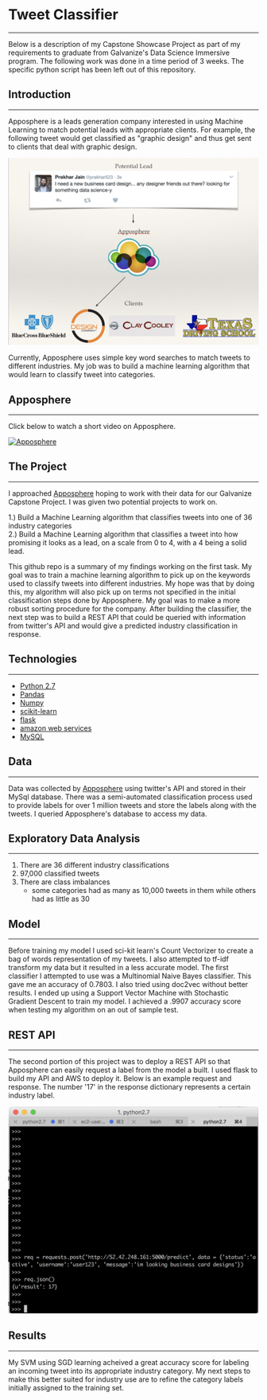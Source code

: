 # Tweet Classifier
--------------------------

Below is a description of my Capstone Showcase Project as part of my requirements to graduate from Galvanize's Data Science Immersive program. The following work was done in a time period of 3 weeks. The specific python script has  been left out of this repository. 



## Introduction
--------------------------


Apposphere is a leads generation company interested in using Machine Learning to match potential leads with appropriate clients. For example, the following tweet would get classified as "graphic design" and thus get sent to clients that deal with graphic design. 

![traffic law](https://github.com/prakhar523/TweetClassifier/blob/master/images/appopshere_explanation_1.png?raw=true)

Currently, Apposphere uses simple key word searches to match tweets to different industries. My job was to build a machine learning algorithm that would learn to classify tweet into categories. 

## Apposphere
--------------------------
Click below to watch a short video on Apposphere. 


[![Apposphere](https://img.youtube.com/vi/DgDYZ0M6PcI/0.jpg)](https://www.youtube.com/watch?v=DgDYZ0M6PcI)


## The Project
--------------------------

I approached [Apposphere](https://apposphere.io/) hoping to work with their data for our Galvanize Capstone Project. I was given two potential projects to work on.

1.) Build a Machine Learning algorithm that classifies tweets into one of 36 industry categories<br>
2.) Build a Machine Learning algorithm that classifies a tweet into how promising it looks as a lead, on a scale from 0 to 4, with a 4 being a solid lead. 

This github repo is a summary of my findings working on the first task. My goal was to train a machine learning algorithm to pick up on the keywords used to classify tweets into different industries. My hope was that by doing this, my algorithm will also pick up on terms not specified in the initial classification steps done by Apposphere. My goal was to make a more robust sorting procedure for the company. After building the classifier, the next step was to build a REST API that could be queried with information from twitter's API and would give a predicted industry classification in response. 




## Technologies
--------------------------

  * [Python 2.7](https://www.python.org/download/releases/2.7/)
  * [Pandas](http://pandas.pydata.org/)
  * [Numpy](http://www.numpy.org/)
  * [scikit-learn](http://scikit-learn.org/stable/)
  * [flask](http://flask.pocoo.org/)
  * [amazon web services](https://aws.amazon.com/)
  * [MySQL](https://www.mysql.com/)
  

## Data
--------------------------
Data was collected by [Apposphere](https://apposphere.io/) using twitter's API and stored in their MySql database. There was a semi-automated classification process used to provide labels for over 1 million tweets and store the labels along with the tweets. I queried Apposphere's database to access my data. 

## Exploratory Data Analysis
--------------------------
1. There are 36 different industry classifications
2. 97,000 classified tweets 
3. There are class imbalances
    - some categories had as many as 10,000 tweets in them while others had as little as 30
     

## Model 
--------------------------
Before training my model I used sci-kit learn's Count Vectorizer to create a bag of words representation of my tweets. I also attempted to tf-idf transform my data but it resulted in a less accurate model. The first classifier I attempted to use was a Multinomial Naive Bayes classifier. This gave me an accuracy of 0.7803. I also tried using doc2vec without better results. I ended up using a Support Vector Machine with Stochastic Gradient Descent to train my model. I achieved a .9907 accuracy score when testing my algorithm on an out of sample test.



## REST API 
----------
The second portion of this project was to deploy a REST API so that Apposphere can easily request a label from the model a built. I used flask to build my API and AWS to deploy it. Below is an example request and response. The number '17' in the response dictionary represents a certain industry label. 

![Rest API](https://github.com/prakhar523/TweetClassifier/blob/master/images/restapi.png?raw=true)



## Results
----------------
My SVM using SGD learning acheived a great accuracy score for labeling an incoming tweet into its appropriate industry category. My next steps to make this better suited for industry use are to refine the category labels initially assigned to the training set.
